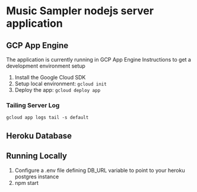 # Music Sampler nodejs server application

## GCP App Engine
The application is currently running in GCP App Engine
Instructions to get a development environment setup
1. Install the Google Cloud SDK
2. Setup local environment: `gcloud init`
3. Deploy the app: `gcloud deploy app`

### Tailing Server Log
`gcloud app logs tail -s default`

## Heroku Database

## Running Locally
1. Configure a .env file defining DB_URL variable to point to your heroku postgres instance
2. npm start